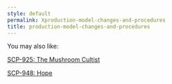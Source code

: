 ```yaml
---
style: default
permalink: Xproduction-model-changes-and-procedures
title: production-model-changes-and-procedures
---
```

You may also like:

[SCP-925: The Mushroom Cultist](http://scp-wiki.net/scp-925)

[SCP-948: Hope](http://scp-wiki.net/scp-948)
